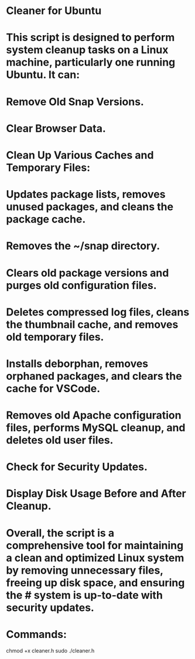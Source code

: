 # Cleaner for Ubuntu

# This script is designed to perform system cleanup tasks on a Linux machine, particularly one running Ubuntu. It can:

# Remove Old Snap Versions.
# Clear Browser Data. 
# Clean Up Various Caches and Temporary Files:
# Updates package lists, removes unused packages, and cleans the package cache.
# Removes the ~/snap directory.
# Clears old package versions and purges old configuration files.
# Deletes compressed log files, cleans the thumbnail cache, and removes old temporary files.
# Installs deborphan, removes orphaned packages, and clears the cache for VSCode.
# Removes old Apache configuration files, performs MySQL cleanup, and deletes old user files.
# Check for Security Updates. 
# Display Disk Usage Before and After Cleanup.

# Overall, the script is a comprehensive tool for maintaining a clean and optimized Linux system by removing unnecessary files, freeing up disk space, and ensuring the # system is up-to-date with security updates.

# Commands:
 chmod +x cleaner.h
 sudo ./cleaner.h
